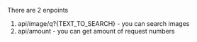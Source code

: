There are 2 enpoints

1. api/image/q?{TEXT_TO_SEARCH} - you can search images
2. api/amount - you can get amount of request numbers
